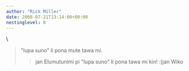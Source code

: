 ```yaml
---
author: "Rick Miller"
date: 2008-07-21T13:14:00+00:00
nestinglevel: 0
---
```

\
> "lupa suno" li pona mute tawa mi.
>> jan Elumutunimi pi "lupa suno" li pona tawa mi kin! :)jan Wiko